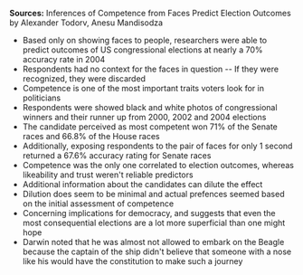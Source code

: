 **Sources:** Inferences of Competence from Faces Predict Election Outcomes by Alexander Todorv, Anesu Mandisodza

- Based only on showing faces to people, researchers were able to predict outcomes of US congressional elections at nearly a 70% accuracy rate in 2004
- Respondents had no context for the faces in question -- If they were recognized, they were discarded
- Competence is one of the most important traits voters look for in politicians
- Respondents were showed black and white photos of congressional winners and their runner up from 2000, 2002 and 2004 elections
- The candidate perceived as most competent won 71% of the Senate races and 66.8% of the House races
- Additionally, exposing respondents to the pair of faces for only 1 second returned a 67.6% accuracy rating for Senate races
- Competence was the only one correlated to election outcomes, whereas likeability and trust weren't reliable predictors
- Additional information about the candidates can dilute the effect
- Dilution does seem to be minimal and actual prefences seemed based on the initial assessment of competence
- Concerning implications for democracy, and suggests that even the most consequential elections are a lot more superficial than one might hope
- Darwin noted that he was almost not allowed to embark on the Beagle because the captain of the ship didn't believe that someone with a nose like his would have the constitution to make such a journey